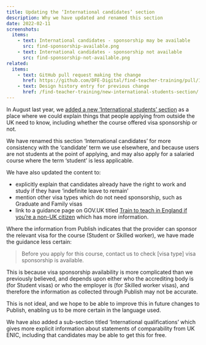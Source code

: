 ```yaml
---
title: Updating the ‘International candidates’ section
description: Why we have updated and renamed this section
date: 2022-02-11
screenshots:
  items:
    - text: International candidates - sponsorship may be available
      src: find-sponsorship-available.png
    - text: International candidates - sponsorship not available
      src: find-sponsorship-not-available.png
related:
  items:
    - text: GitHub pull request making the change
      href: https://github.com/DFE-Digital/find-teacher-training/pull/1138
    - text: Design history entry for previous change
      href: /find-teacher-training/new-international-students-section/
---
```


In August last year, we [added a new ‘International students’ section](/find-teacher-training/new-international-students-section/) as a place where we could explain things that people applying from outside the UK need to know, including whether the course offered visa sponsorship or not.

We have renamed this section ‘International candidates’ for more consistency with the ‘candidate’ term we use elsewhere, and because users are not students at the point of applying, and may also apply for a salaried course where the term ‘student’ is less applicable.

We have also updated the content to:

* explicitly explain that candidates already have the right to work and study if they have ‘indefinite leave to remain’
* mention other visa types which do not need sponsorship, such as Graduate and Family visas
* link to a guidance page on GOV.UK titled [Train to teach in England if you’re a non-UK citizen](https://www.gov.uk/government/publications/train-to-teach-in-england-non-uk-applicants/train-to-teach-in-england-if-youre-a-non-uk-citizen) which has more information.


Where the information from Publish indicates that the provider can sponsor the relevant visa for the course (Student or Skilled worker), we have made the guidance less certain:

> Before you apply for this course, contact us to check [visa type] visa sponsorship is available.

This is because visa sponsorship availability is more complicated than we previously believed, and depends upon either who the accrediting body is (for Student visas) or who the employer is (for Skilled worker visas), and therefore the information as collected through Publish may not be accurate.

This is not ideal, and we hope to be able to improve this in future changes to Publish, enabling us to be more certain in the language used.

We have also added a sub-section titled ‘International qualifications’ which gives more explicit information about statements of comparability from UK ENIC, including that candidates may be able to get this for free.
